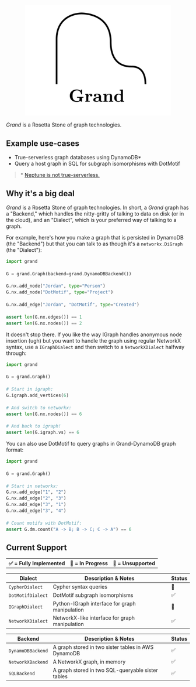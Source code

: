 <div align=center><img src="docs/grand.png" width=400 /></div>

_Grand_ is a Rosetta Stone of graph technologies.

## Example use-cases

-   True-serverless graph databases using DynamoDB\*
-   Query a host graph in SQL for subgraph isomorphisms with DotMotif

> \* [Neptune is not true-serverless.](docs/What-About-Neptune.md)

## Why it's a big deal

_Grand_ is a Rosetta Stone of graph technologies. In short, a _Grand_ graph has a "Backend," which handles the nitty-gritty of talking to data on disk (or in the cloud), and an "Dialect", which is your preferred way of talking to a graph.

For example, here's how you make a graph that is persisted in DynamoDB (the "Backend") but that you can talk to as though it's a `networkx.DiGraph` (the "Dialect"):

```python
import grand

G = grand.Graph(backend=grand.DynamoDBBackend())

G.nx.add_node("Jordan", type="Person")
G.nx.add_node("DotMotif", type="Project")

G.nx.add_edge("Jordan", "DotMotif", type="Created")

assert len(G.nx.edges()) == 1
assert len(G.nx.nodes()) == 2
```

It doesn't stop there. If you like the way IGraph handles anonymous node insertion (ugh) but you want to handle the graph using regular NetworkX syntax, use a `IGraphDialect` and then switch to a `NetworkXDialect` halfway through:

```python
import grand

G = grand.Graph()

# Start in igraph:
G.igraph.add_vertices(6)

# And switch to networkx:
assert len(G.nx.nodes()) == 6

# And back to igraph!
assert len(G.igraph.vs) == 6
```

You can also use DotMotif to query graphs in Grand-DynamoDB graph format:

```python
import grand

G = grand.Graph()

# Start in networkx:
G.nx.add_edge("1", "2")
G.nx.add_edge("2", "3")
G.nx.add_edge("3", "1")
G.nx.add_edge("3", "4")

# Count motifs with DotMotif:
assert G.dm.count("A -> B; B -> C; C -> A") == 6
```

## Current Support

<table><tr>
<th>✅ = Fully Implemented</th>
<th>🤔 = In Progress</th>
<th>🔴 = Unsupported</th>
</tr></table>

| Dialect           | Description & Notes                            | Status |
| ----------------- | ---------------------------------------------- | ------ |
| `CypherDialect`   | Cypher syntax queries                          | 🔴     |
| `DotMotifDialect` | DotMotif subgraph isomorphisms                 | ✅     |
| `IGraphDialect`   | Python-IGraph interface for graph manipulation | 🤔     |
| `NetworkXDialect` | NetworkX-like interface for graph manipulation | ✅     |

| Backend           | Description & Notes                                 | Status |
| ----------------- | --------------------------------------------------- | ------ |
| `DynamoDBBackend` | A graph stored in two sister tables in AWS DynamoDB | ✅     |
| `NetworkXBackend` | A NetworkX graph, in memory                         | ✅     |
| `SQLBackend`      | A graph stored in two SQL-queryable sister tables   | ✅     |
